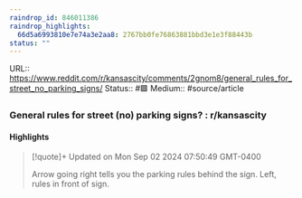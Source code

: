 ```yaml
---
raindrop_id: 846011386
raindrop_highlights:
  66d5a6993810e7e74a3e2aa8: 2767bb0fe76863881bbd3e1e3f88443b
status: ""
---
```


URL:: https://www.reddit.com/r/kansascity/comments/2gnom8/general_rules_for_street_no_parking_signs/
Status:: #🟩
Medium:: #source/article


### General rules for street (no) parking signs? : r/kansascity



#### Highlights

> [!quote]+ Updated on Mon Sep 02 2024 07:50:49 GMT-0400
>
> Arrow going right tells you the parking rules behind the sign. Left, rules in front of sign.
